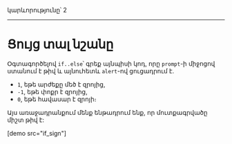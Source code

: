 կարևորությունը՝ 2

---

# Ցույց տալ նշանը

Օգտագործելով `if..else`՝ գրեք այնպիսի կոդ, որը `prompt`-ի միջոցով ստանում է թիվ և այնուհետև `alert`-ով ցուցադրում է.

- `1`, եթե արժեքը մեծ է զրոյից,
- `-1`, եթե փոքր է զրոյից,
- `0`, եթե հավասար է զրոյի։

Այս առաջադրանքում մենք ենթադրում ենք, որ մուտքագրվածը միշտ թիվ է:

[demo src="if_sign"]
